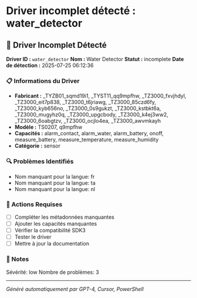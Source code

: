 # Driver incomplet détecté : water_detector

## 🚨 Driver Incomplet Détecté

**Driver ID :** `water_detector`
**Nom :** Water Detector
**Statut :** incomplete
**Date de détection :** 2025-07-25 06:12:36

### 📋 Informations du Driver
- **Fabricant :** _TYZB01_sqmd19i1, _TYST11_qq9mpfhw, _TZ3000_fxvjhdyl, _TZ3000_eit7p838, _TZ3000_t6jriawg, _TZ3000_85czd6fy, _TZ3000_kyb656no, _TZ3000_0s9gukzt, _TZ3000_kstbkt6a, _TZ3000_mugyhz0q, _TZ3000_upgcbody, _TZ3000_k4ej3ww2, _TZ3000_6oabgtzv, _TZ3000_ocjlo4ea, _TZ3000_awvmkayh
- **Modèle :** TS0207, q9mpfhw
- **Capacités :** alarm_contact, alarm_water, alarm_battery, onoff, measure_battery, measure_temperature, measure_humidity
- **Catégorie :** sensor

### 🔍 Problèmes Identifiés
- Nom manquant pour la langue: fr
- Nom manquant pour la langue: ta
- Nom manquant pour la langue: nl

### 🎯 Actions Requises
- [ ] Compléter les métadonnées manquantes
- [ ] Ajouter les capacités manquantes
- [ ] Vérifier la compatibilité SDK3
- [ ] Tester le driver
- [ ] Mettre à jour la documentation

### 📝 Notes
Sévérité: low
Nombre de problèmes: 3

---
*Généré automatiquement par GPT-4, Cursor, PowerShell*

